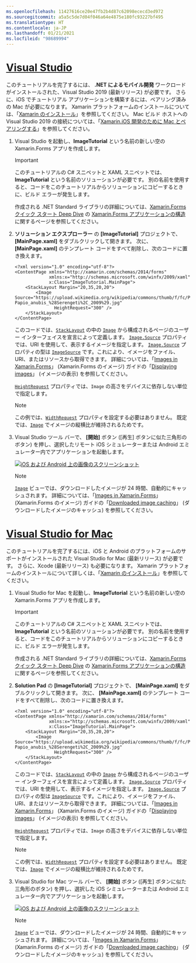 ```yaml
---
ms.openlocfilehash: 11427616ce20e47fb2b4d87c62098ececd3ed972
ms.sourcegitcommit: a5a5c5de7d04f046a64e4875e180fc93227bf495
ms.translationtype: HT
ms.contentlocale: ja-JP
ms.lasthandoff: 01/21/2021
ms.locfileid: "98689994"
---
```

# <a name="visual-studio"></a>[Visual Studio](#tab/vswin)

このチュートリアルを完了するには、 **.NET によるモバイル開発** ワークロードがインストールされた、Visual Studio 2019 (最新リリース) が必要です。 さらに、iOS でチュートリアル アプリケーションを構築するには、ペアリング済みの Mac が必要になります。 Xamarin プラットフォームのインストールについては、「[Xamarin のインストール](~/get-started/installation/index.md)」を参照してください。 Mac ビルド ホストへの Visual Studio 2019 の接続については、「[Xamarin.iOS 開発のために Mac とペアリングする](~/ios/get-started/installation/windows/connecting-to-mac/index.md)」を参照してください。

1. Visual Studio を起動し、**ImageTutorial** という名前の新しい空の Xamarin.Forms アプリを作成します。

    > [!IMPORTANT]
    > このチュートリアルの C# スニペットと XAML スニペットでは、**ImageTutorial** という名前のソリューションが必要です。 別の名前を使用すると、コードをこのチュートリアルからソリューションにコピーするときに、ビルド エラーが発生します。

    作成される .NET Standard ライブラリの詳細については、[Xamarin.Forms クイック スタート Deep Dive](~/get-started/first-app/index.md) の [Xamarin.Forms アプリケーションの構造](~/get-started/first-app/index.md)に関するページを参照してください。

1. **ソリューション エクスプローラー** の **[ImageTutorial]** プロジェクトで、 **[MainPage.xaml]** をダブルクリックして開きます。 次に、 **[MainPage.xaml]** のテンプレート コードをすべて削除し、次のコードに置き換えます。

    ```xaml
    <?xml version="1.0" encoding="utf-8"?>
    <ContentPage xmlns="http://xamarin.com/schemas/2014/forms"
                 xmlns:x="http://schemas.microsoft.com/winfx/2009/xaml"
                 x:Class="ImageTutorial.MainPage">
        <StackLayout Margin="20,35,20,20">
            <Image Source="https://upload.wikimedia.org/wikipedia/commons/thumb/f/fc/Papio_anubis_%28Serengeti%2C_2009%29.jpg/200px-Papio_anubis_%28Serengeti%2C_2009%29.jpg"
                   HeightRequest="300" />
        </StackLayout>
    </ContentPage>
    ```

    このコードでは、[`StackLayout`](xref:Xamarin.Forms.StackLayout) の中の [`Image`](xref:Xamarin.Forms.Image) から構成されるページのユーザー インターフェイスを宣言によって定義します。 [`Image.Source`](xref:Xamarin.Forms.Image.Source) プロパティでは、URI を使用して、表示するイメージを指定します。 [`Image.Source`](xref:Xamarin.Forms.Image.Source) プロパティの型は [`ImageSource`](xref:Xamarin.Forms.ImageSource) です。これにより、イメージをファイル、URI、またはリソースから取得できます。 詳細については、「[Images in Xamarin.Forms](~/xamarin-forms/user-interface/images.md)」 (Xamarin.Forms のイメージ) ガイドの「[Displaying images](~/xamarin-forms/user-interface/images.md#display-images)」 (イメージの表示) を参照してください。

    [`HeightRequest`](xref:Xamarin.Forms.VisualElement) プロパティでは、`Image` の高さをデバイスに依存しない単位で指定します。

    > [!NOTE]
    > この例では、[`WidthRequest`](xref:Xamarin.Forms.VisualElement.WidthRequest) プロパティを設定する必要はありません。 既定では、[`Image`](xref:Xamarin.Forms.Image) でイメージの縦横比が維持されるためです。

1. Visual Studio ツール バーで、 **[開始]** ボタン ([再生] ボタンに似た三角形のボタン) を押し、選択したリモート iOS シミュレーターまたは Android エミュレーター内でアプリケーションを起動します。

    [![iOS および Android 上の画像のスクリーンショット](../images/create-image.png "画像を表示する画像ビュー")](../images/create-image-large.png#lightbox "画像を表示する画像ビュー")

    > [!NOTE]
    > [`Image`](xref:Xamarin.Forms.Image) ビューでは、ダウンロードしたイメージが 24 時間、自動的にキャッシュされます。 詳細については、「[Images in Xamarin.Forms](~/xamarin-forms/user-interface/images.md)」 (Xamarin.Forms のイメージ) ガイドの「[Downloaded image caching](~/xamarin-forms/user-interface/images.md#downloaded-image-caching)」 (ダウンロードしたイメージのキャッシュ) を参照してください。

# <a name="visual-studio-for-mac"></a>[Visual Studio for Mac](#tab/vsmac)

このチュートリアルを完了するには、iOS と Android のプラットフォームのサポートがインストールされた Visual Studio for Mac (最新リリース) が必要です。 さらに、Xcode (最新リリース) も必要になります。 Xamarin プラットフォームのインストールについて詳しくは、「[Xamarin のインストール](~/get-started/installation/index.md)」を参照してください。

1. Visual Studio for Mac を起動し、**ImageTutorial** という名前の新しい空の Xamarin.Forms アプリを作成します。

    > [!IMPORTANT]
    > このチュートリアルの C# スニペットと XAML スニペットでは、**ImageTutorial** という名前のソリューションが必要です。 別の名前を使用すると、コードをこのチュートリアルからソリューションにコピーするときに、ビルド エラーが発生します。

    作成される .NET Standard ライブラリの詳細については、[Xamarin.Forms クイック スタート Deep Dive](~/get-started/first-app/index.md) の [Xamarin.Forms アプリケーションの構造](~/get-started/first-app/index.md)に関するページを参照してください。

1. **Solution Pad** の **[ImageTutorial]** プロジェクトで、 **[MainPage.xaml]** をダブルクリックして開きます。 次に、 **[MainPage.xaml]** のテンプレート コードをすべて削除し、次のコードに置き換えます。

    ```xaml
    <?xml version="1.0" encoding="utf-8"?>
    <ContentPage xmlns="http://xamarin.com/schemas/2014/forms"
                 xmlns:x="http://schemas.microsoft.com/winfx/2009/xaml"
                 x:Class="ImageTutorial.MainPage">
        <StackLayout Margin="20,35,20,20">
            <Image Source="https://upload.wikimedia.org/wikipedia/commons/thumb/f/fc/Papio_anubis_%28Serengeti%2C_2009%29.jpg/200px-Papio_anubis_%28Serengeti%2C_2009%29.jpg"
                   HeightRequest="300" />
        </StackLayout>
    </ContentPage>
    ```

    このコードでは、[`StackLayout`](xref:Xamarin.Forms.StackLayout) の中の [`Image`](xref:Xamarin.Forms.Image) から構成されるページのユーザー インターフェイスを宣言によって定義します。 [`Image.Source`](xref:Xamarin.Forms.Image.Source) プロパティでは、URI を使用して、表示するイメージを指定します。 [`Image.Source`](xref:Xamarin.Forms.Image.Source) プロパティの型は [`ImageSource`](xref:Xamarin.Forms.ImageSource) です。これにより、イメージをファイル、URI、またはリソースから取得できます。 詳細については、「[Images in Xamarin.Forms](~/xamarin-forms/user-interface/images.md)」 (Xamarin.Forms のイメージ) ガイドの「[Displaying images](~/xamarin-forms/user-interface/images.md#display-images)」 (イメージの表示) を参照してください。

    [`HeightRequest`](xref:Xamarin.Forms.VisualElement) プロパティでは、`Image` の高さをデバイスに依存しない単位で指定します。

    > [!NOTE]
    > この例では、[`WidthRequest`](xref:Xamarin.Forms.VisualElement.WidthRequest) プロパティを設定する必要はありません。 既定では、[`Image`](xref:Xamarin.Forms.Image) でイメージの縦横比が維持されるためです。

1. Visual Studio for Mac ツール バーで、 **[開始]** ボタン ([再生] ボタンに似た三角形のボタン) を押し、選択した iOS シミュレーターまたは Android エミュレーター内でアプリケーションを起動します。

    [![iOS および Android 上の画像のスクリーンショット](../images/create-image.png "画像を表示する画像ビュー")](../images/create-image-large.png#lightbox "画像を表示する画像ビュー")

    > [!NOTE]
    > [`Image`](xref:Xamarin.Forms.Image) ビューでは、ダウンロードしたイメージが 24 時間、自動的にキャッシュされます。 詳細については、「[Images in Xamarin.Forms](~/xamarin-forms/user-interface/images.md)」 (Xamarin.Forms のイメージ) ガイドの「[Downloaded image caching](~/xamarin-forms/user-interface/images.md#downloaded-image-caching)」 (ダウンロードしたイメージのキャッシュ) を参照してください。

